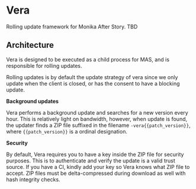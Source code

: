 # Vera
Rolling update framework for Monika After Story. TBD

## Architecture

Vera is designed to be executed as a child process for MAS, and is responsible for rolling updates.

Rolling updates is by default the update strategy of vera since we only update when the client is closed, or has the consent to have a blocking update.


**Background updates**

Vera performs a background update and searches for a new version every hour. This is relatively light on bandwidth, however, when update is found, the updater finds a ZIP file suffixed in the filename `-vera{{patch_version}}`, where ``{{patch_version}}`` is a ordinal designation.

**Security**

By default, Vera requires you to have a key inside the ZIP file for security purposes. This is to authenticate and verify the update is a valid trust source. If you have a CI, kindly add your key so Vera knows what ZIP file to accept. ZIP files must be delta-compressed during download as well with hash integrity checks.
